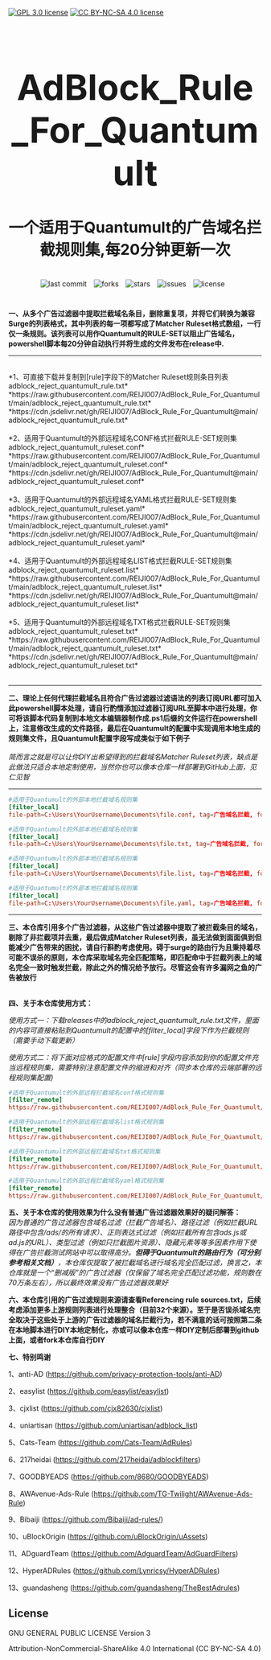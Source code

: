 [![GPL 3.0 license](https://img.shields.io/badge/License-GPL%20v3-blue.svg)](https://github.com/REIJI007/AdBlock_Rule_For_Clash/blob/main/LICENSE-GPL3.0)
[![CC BY-NC-SA 4.0 license](https://img.shields.io/badge/License-CC%20BY--NC--SA%204.0-lightgrey.svg)](https://github.com/REIJI007/AdBlock_Rule_For_Clash/blob/main/LICENSE-CC%20BY-NC-SA%204.0)
<!-- 居中的大标题 -->
<h1 align="center" style="font-size: 70px; margin-bottom: 20px;">AdBlock_Rule_For_Quantumult</h1>

<!-- 居中的副标题 -->
<h2 align="center" style="font-size: 30px; margin-bottom: 40px;">一个适用于Quantumult的广告域名拦截规则集,每20分钟更新一次</h2>

<!-- 徽章（根据需要调整） -->
<p align="center" style="margin-bottom: 40px;">
    <img src="https://img.shields.io/badge/last%20commit-today-brightgreen" alt="last commit" style="margin-right: 10px;">
    <img src="https://img.shields.io/github/forks/REIJI007/AdBlock_Rule_For_Quantumult" alt="forks" style="margin-right: 10px;">
    <img src="https://img.shields.io/github/stars/REIJI007/AdBlock_Rule_For_Quantumult" alt="stars" style="margin-right: 10px;">
    <img src="https://img.shields.io/github/issues/REIJI007/AdBlock_Rule_For_Quantumult" alt="issues" style="margin-right: 10px;">
    <img src="https://img.shields.io/github/license/REIJI007/AdBlock_Rule_For_Quantumult" alt="license" style="margin-right: 10px;">
</p>

**一、从多个广告过滤器中提取拦截域名条目，删除重复项，并将它们转换为兼容Surge的列表格式，其中列表的每一项都写成了Matcher Ruleset格式数组，一行仅一条规则。该列表可以用作Quantumult的RULE-SET以阻止广告域名， powershell脚本每20分钟自动执行并将生成的文件发布在release中.**

<hr>

<br>
*1、可直接下载并复制到[rule]字段下的Matcher Ruleset规则条目列表 adblock_reject_quantumult_rule.txt* 
<br>
*https://raw.githubusercontent.com/REIJI007/AdBlock_Rule_For_Quantumult/main/adblock_reject_quantumult_rule.txt*
<br>
*https://cdn.jsdelivr.net/gh/REIJI007/AdBlock_Rule_For_Quantumult@main/adblock_reject_quantumult_rule.txt*
<br>
<br>
*2、适用于Quantumult的外部远程域名CONF格式拦截RULE-SET规则集 adblock_reject_quantumult_ruleset.conf* 
<br>
*https://raw.githubusercontent.com/REIJI007/AdBlock_Rule_For_Quantumult/main/adblock_reject_quantumult_ruleset.conf*
<br>
*https://cdn.jsdelivr.net/gh/REIJI007/AdBlock_Rule_For_Quantumult@main/adblock_reject_quantumult_ruleset.conf*
<br>
<br>
*3、适用于Quantumult的外部远程域名YAML格式拦截RULE-SET规则集 adblock_reject_quantumult_ruleset.yaml* 
<br>
*https://raw.githubusercontent.com/REIJI007/AdBlock_Rule_For_Quantumult/main/adblock_reject_quantumult_ruleset.yaml*
<br>
*https://cdn.jsdelivr.net/gh/REIJI007/AdBlock_Rule_For_Quantumult@main/adblock_reject_quantumult_ruleset.yaml*
<br>
<br>
*4、适用于Quantumult的外部远程域名LIST格式拦截RULE-SET规则集 adblock_reject_quantumult_ruleset.list* 
<br>
*https://raw.githubusercontent.com/REIJI007/AdBlock_Rule_For_Quantumult/main/adblock_reject_quantumult_ruleset.list*
<br>
*https://cdn.jsdelivr.net/gh/REIJI007/AdBlock_Rule_For_Quantumult@main/adblock_reject_quantumult_ruleset.list*
<br>
<br>
*5、适用于Quantumult的外部远程域名TXT格式拦截RULE-SET规则集 adblock_reject_quantumult_ruleset.txt* 
<br>
*https://raw.githubusercontent.com/REIJI007/AdBlock_Rule_For_Quantumult/main/adblock_reject_quantumult_ruleset.txt*
<br>
*https://cdn.jsdelivr.net/gh/REIJI007/AdBlock_Rule_For_Quantumult@main/adblock_reject_quantumult_ruleset.txt*
<br>
<br>


<hr>

**二、理论上任何代理拦截域名且符合广告过滤器过滤语法的列表订阅URL都可加入此powershell脚本处理，请自行酌情添加过滤器订阅URL至脚本中进行处理，你可将该脚本代码复制到本地文本编辑器制作成.ps1后缀的文件运行在powershell上，注意修改生成的文件路径，最后在Quantumult的配置中实现调用本地生成的规则集文件，且Quantumult配置字段写成类似于如下例子**
<br>
<br>
*简而言之就是可以让你DIY出希望得到的拦截域名Matcher Ruleset列表，缺点是此做法只适合本地定制使用，当然你也可以像本仓库一样部署到GitHub上面，见仁见智*
<hr>


```conf
#适用于Quantumult的外部本地拦截域名规则集
[filter_local]
file-path=C:\Users\YourUsername\Documents\file.conf, tag=广告域名拦截, force-policy=reject, enabled=true  #你的外部本地拦截域名规则集文件保存路径

```
```conf
#适用于Quantumult的外部本地拦截域名规则集
[filter_local]
file-path=C:\Users\YourUsername\Documents\file.txt, tag=广告域名拦截, force-policy=reject, enabled=true  #你的外部本地拦截域名规则集文件保存路径

```
```conf
#适用于Quantumult的外部本地拦截域名规则集
[filter_local]
file-path=C:\Users\YourUsername\Documents\file.list, tag=广告域名拦截, force-policy=reject, enabled=true  #你的外部本地拦截域名规则集文件保存路径

```
```conf
#适用于Quantumult的外部本地拦截域名规则集
[filter_local]
file-path=C:\Users\YourUsername\Documents\file.yaml, tag=广告域名拦截, force-policy=reject, enabled=true  #你的外部本地拦截域名规则集文件保存路径

```


<hr>

**三、本仓库引用多个广告过滤器，从这些广告过滤器中提取了被拦截条目的域名，剔除了非拦截项并去重，最后做成Matcher Ruleset列表，虽无法做到面面俱到但能减少广告带来的困扰，请自行斟酌考虑使用。碍于surge的路由行为且秉持着尽可能不误杀的原则，本仓库采取域名完全匹配策略，即匹配命中于拦截列表上的域名完全一致时触发拦截，除此之外的情况给予放行。尽管这会有许多漏网之鱼的广告被放行**
<br>
<br>

**四、关于本仓库使用方式：**

  *使用方式一：下载releases中的adblock_reject_quantumult_rule.txt文件，里面的内容可直接粘贴到Quantumult的配置中的[filter_local]字段下作为拦截规则（需要手动下载更新）*


  *使用方式二：将下面对应格式的配置文件中[rule]字段内容添加到你的配置文件充当远程规则集，需要特别注意配置文件的缩进和对齐（同步本仓库的云端部署的远程规则集配置)*

```conf
#适用于Quantumult的外部远程拦截域名conf格式规则集
[filter_remote]
https://raw.githubusercontent.com/REIJI007/AdBlock_Rule_For_Quantumult/main/adblock_reject_quantumult_ruleset.conf, tag=广告域名拦截, force-policy=reject, update-interval=120, opt-parser=true, enabled=true
```
```conf
#适用于Quantumult的外部远程拦截域名list格式规则集
[filter_remote]
https://raw.githubusercontent.com/REIJI007/AdBlock_Rule_For_Quantumult/main/adblock_reject_quantumult_ruleset.list, tag=广告域名拦截, force-policy=reject, update-interval=120, opt-parser=true, enabled=true
```
```conf
#适用于Quantumult的外部远程拦截域名txt格式规则集
[filter_remote]
https://raw.githubusercontent.com/REIJI007/AdBlock_Rule_For_Quantumult/main/adblock_reject_quantumult_ruleset.txt, tag=广告域名拦截, force-policy=reject, update-interval=120, opt-parser=true, enabled=true
```
```conf
#适用于Quantumult的外部远程拦截域名yaml格式规则集
[filter_remote]
https://raw.githubusercontent.com/REIJI007/AdBlock_Rule_For_Quantumult/main/adblock_reject_quantumult_ruleset.yaml, tag=广告域名拦截, force-policy=reject, update-interval=120, opt-parser=true, enabled=true
```



**五、关于本仓库的使用效果为什么没有普通广告过滤器效果好的疑问解答：**
<br>
*因为普通的广告过滤器包含域名过滤（拦截广告域名）、路径过滤（例如拦截URL路径中包含/ads/的所有请求）、正则表达式过滤（例如拦截所有包含ads.js或ad.js的URL）、类型过滤（例如只拦截图片资源）、隐藏元素等等多因素作用下使得在广告拦截测试网站中可以取得高分。**但碍于Quantumult的路由行为（可分别参考相关文档）**，本仓库仅提取了被拦截域名进行域名完全匹配过滤，换言之，本仓库就是一个“删减版”的广告过滤器（仅保留了域名完全匹配过滤功能，规则数在70万条左右），所以最终效果没有广告过滤器效果好*




**六、本仓库引用的广告过滤规则来源请查看Referencing rule sources.txt，后续考虑添加更多上游规则列表进行处理整合（目前32个来源）。至于是否误杀域名完全取决于这些处于上游的广告过滤器的域名拦截行为，若不满意的话可按照第二条在本地脚本进行DIY本地定制化，亦或可以像本仓库一样DIY定制后部署到github上面，或者fork本仓库自行DIY**


**七、特别鸣谢**

1、anti-AD (https://github.com/privacy-protection-tools/anti-AD)

2、easylist (https://github.com/easylist/easylist)

3、cjxlist (https://github.com/cjx82630/cjxlist)

4、uniartisan (https://github.com/uniartisan/adblock_list)

5、Cats-Team (https://github.com/Cats-Team/AdRules)

6、217heidai (https://github.com/217heidai/adblockfilters)

7、GOODBYEADS (https://github.com/8680/GOODBYEADS)

8、AWAvenue-Ads-Rule (https://github.com/TG-Twilight/AWAvenue-Ads-Rule)

9、Bibaiji (https://github.com/Bibaiji/ad-rules/)

10、uBlockOrigin (https://github.com/uBlockOrigin/uAssets)

11、ADguardTeam (https://github.com/AdguardTeam/AdGuardFilters)

12、HyperADRules (https://github.com/Lynricsy/HyperADRules)

13、guandasheng (https://github.com/guandasheng/TheBestAdrules)

## License

GNU GENERAL PUBLIC LICENSE Version 3

Attribution-NonCommercial-ShareAlike 4.0 International (CC BY-NC-SA 4.0)


